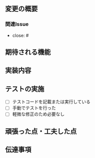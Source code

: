 ## 変更の概要
<!-- プルリクエストの経緯や理由を記載する -->
<!-- Issueが立っている場合は、"関連Issue"の記載のみで可 -->

### 関連Issue
<!-- Issueが立っている場合は、番号を記載して紐付けを行う -->
<!-- プルリクエストのマージ時に、該当Issueは自動的にクローズされる -->

- close: #

## 期待される機能
<!-- 機能要件を明確にする意図がある。外部から見た振る舞いの記載のみで（実装の中身まで踏み込まなくて）OK -->
<!-- 今回のプルリクエストでやらないことがあれば、合わせて記載する（対応計画のIssueを立てて、その旨を記載しているとベスト） -->

## 実装内容
<!-- 実装の方針等、大雑把な内容でOK（詳細を確認する際はコードを読むため） -->
<!-- 特に見て欲しい箇所・期待するレビューの観点等があれば、合わせて記載する -->

## テストの実施
<!-- 手動でテストを行った場合は、テストの手順を記載する -->

- [ ] テストコードを記載または実行している
- [ ] 手動でテストを行った
- [ ] 軽微な修正のため必要なし

## 頑張った点・工夫した点
<!-- 褒めてもらいたい箇所 -->

## 伝達事項
<!-- 今後の開発に役立つ（または注意すべき）情報 -->
